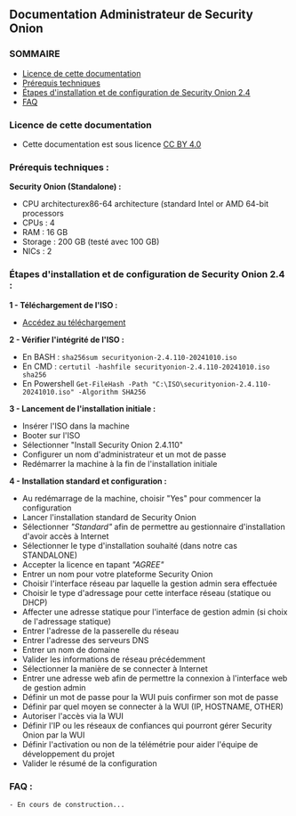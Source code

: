 ## Documentation Administrateur de Security Onion

### SOMMAIRE
- [Licence de cette documentation](https://github.com/rikiya-gabimaru/Security-Onion-Start?tab=readme-ov-file#licence-de-cette-documentation)
- [Prérequis techniques](https://github.com/rikiya-gabimaru/Security-Onion-Start?tab=readme-ov-file#pr%C3%A9requis-techniques-)
- [Étapes d'installation et de configuration de Security Onion 2.4](https://github.com/rikiya-gabimaru/Security-Onion-Start?tab=readme-ov-file#%C3%A9tapes-dinstallation-et-de-configuration-de-security-onion-24-)
- [FAQ](https://github.com/rikiya-gabimaru/Security-Onion-Start?tab=readme-ov-file#faq-)

### Licence de cette documentation
- Cette documentation est sous licence [CC BY 4.0](https://creativecommons.org/licenses/by/4.0/deed.fr)

### Prérequis techniques :

**Security Onion (Standalone) :**
  - CPU architecturex86-64 architecture (standard Intel or AMD 64-bit processors
  - CPUs : 4
  - RAM : 16 GB
  - Storage : 200 GB (testé avec 100 GB)
  - NICs : 2

### Étapes d'installation et de configuration de Security Onion 2.4 :

**1 - Téléchargement de l'ISO :**

   - [Accédez au téléchargement](https://docs.securityonion.net/en/2.4/download.html)

**2 - Vérifier l'intégrité de l'ISO :**

   - En BASH :
	```sha256sum securityonion-2.4.110-20241010.iso```
   - En CMD :
   	```certutil -hashfile securityonion-2.4.110-20241010.iso sha256```
   - En Powershell
	```Get-FileHash -Path "C:\ISO\securityonion-2.4.110-20241010.iso" -Algorithm SHA256```

**3 - Lancement de l'installation initiale :**

   - Insérer l'ISO dans la machine
   - Booter sur l'ISO
   - Sélectionner "Install Security Onion 2.4.110"
   - Configurer un nom d'administrateur et un mot de passe
   - Redémarrer la machine à la fin de l'installation initiale

**4 - Installation standard et configuration :**

- Au redémarrage de la machine, choisir "Yes" pour commencer la configuration
- Lancer l'installation standard de Security Onion
- Sélectionner *"Standard"* afin de permettre au gestionnaire d'installation d'avoir accès à Internet
- Sélectionner le type d'installation souhaité (dans notre cas STANDALONE)
- Accepter la licence en tapant *"AGREE"*
- Entrer un nom pour votre plateforme Security Onion
- Choisir l'interface réseau par laquelle la gestion admin sera effectuée
- Choisir le type d'adressage pour cette interface réseau (statique ou DHCP)
- Affecter une adresse statique pour l'interface de gestion admin (si choix de l'adressage statique)
- Entrer l'adresse de la passerelle du réseau
- Entrer l'adresse des serveurs DNS
- Entrer un nom de domaine
- Valider les informations de réseau précédemment
- Sélectionner la manière de se connecter à Internet
- Entrer une adresse web afin de permettre la connexion à l'interface web de gestion admin
- Définir un mot de passe pour la WUI puis confirmer son mot de passe
- Définir par quel moyen se connecter à la WUI (IP, HOSTNAME, OTHER)
- Autoriser l'accès via la WUI
- Définir l'IP ou les réseaux de confiances qui pourront gérer Security Onion par la WUI
- Définir l'activation ou non de la télémétrie pour aider l'équipe de développement du projet
- Valider le résumé de la configuration
  
### FAQ :
	- En cours de construction...
